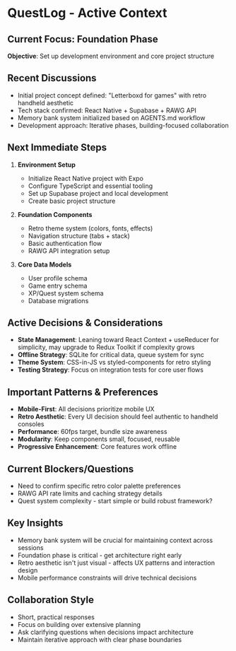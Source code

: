 # QuestLog - Active Context

## Current Focus: Foundation Phase
**Objective**: Set up development environment and core project structure

## Recent Discussions
- Initial project concept defined: "Letterboxd for games" with retro handheld aesthetic
- Tech stack confirmed: React Native + Supabase + RAWG API
- Memory bank system initialized based on AGENTS.md workflow
- Development approach: Iterative phases, building-focused collaboration

## Next Immediate Steps
1. **Environment Setup**
   - Initialize React Native project with Expo
   - Configure TypeScript and essential tooling
   - Set up Supabase project and local development
   - Create basic project structure

2. **Foundation Components**
   - Retro theme system (colors, fonts, effects)
   - Navigation structure (tabs + stack)
   - Basic authentication flow
   - RAWG API integration setup

3. **Core Data Models**
   - User profile schema
   - Game entry schema  
   - XP/Quest system schema
   - Database migrations

## Active Decisions & Considerations
- **State Management**: Leaning toward React Context + useReducer for simplicity, may upgrade to Redux Toolkit if complexity grows
- **Offline Strategy**: SQLite for critical data, queue system for sync
- **Theme System**: CSS-in-JS vs styled-components for retro styling
- **Testing Strategy**: Focus on integration tests for core user flows

## Important Patterns & Preferences
- **Mobile-First**: All decisions prioritize mobile UX
- **Retro Aesthetic**: Every UI decision should feel authentic to handheld consoles
- **Performance**: 60fps target, bundle size awareness
- **Modularity**: Keep components small, focused, reusable
- **Progressive Enhancement**: Core features work offline

## Current Blockers/Questions
- Need to confirm specific retro color palette preferences
- RAWG API rate limits and caching strategy details
- Quest system complexity - start simple or build robust framework?

## Key Insights
- Memory bank system will be crucial for maintaining context across sessions
- Foundation phase is critical - get architecture right early
- Retro aesthetic isn't just visual - affects UX patterns and interaction design
- Mobile performance constraints will drive technical decisions

## Collaboration Style
- Short, practical responses
- Focus on building over extensive planning
- Ask clarifying questions when decisions impact architecture
- Maintain iterative approach with clear phase boundaries